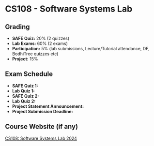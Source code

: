 # CS108 - Software Systems Lab

## Grading

- **SAFE Quiz:** 20% (2 quizzes)
- **Lab Exams:** 60% (2 exams)
- **Participation:** 5% (lab submissions, Lecture/Tutorial attendance, DF, BodhiTree quizzes etc)
- **Project:** 15%

## Exam Schedule

- **SAFE Quiz 1:**
- **Lab Quiz 1:**
- **SAFE Quiz 2:**
- **Lab Quiz 2:**
- **Project Statement Announcement:**
- **Project Submission Deadline:**

## Course Website (if any)

[CS108: Software Systems Lab 2024](https://robin.bodhi.cse.iitb.ac.in/courseware/course/6/content/multimedia/coursecontent/)
